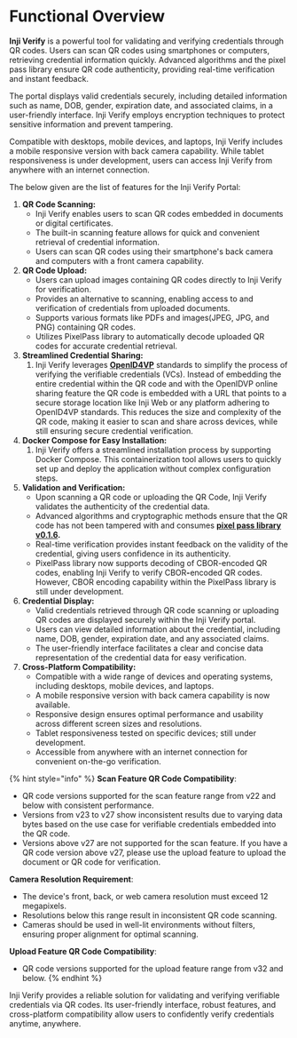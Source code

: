 # Functional Overview

**Inji Verify** is a powerful tool for validating and verifying credentials through QR codes. Users can scan QR codes using smartphones or computers, retrieving credential information quickly. Advanced algorithms and the pixel pass library ensure QR code authenticity, providing real-time verification and instant feedback.

The portal displays valid credentials securely, including detailed information such as name, DOB, gender, expiration date, and associated claims, in a user-friendly interface. Inji Verify employs encryption techniques to protect sensitive information and prevent tampering.

Compatible with desktops, mobile devices, and laptops, Inji Verify includes a mobile responsive version with back camera capability. While tablet responsiveness is under development, users can access Inji Verify from anywhere with an internet connection.

The below given are the list of features for the Inji Verify Portal:

1. **QR Code Scanning:**
   * Inji Verify enables users to scan QR codes embedded in documents or digital certificates.
   * The built-in scanning feature allows for quick and convenient retrieval of credential information.
   * Users can scan QR codes using their smartphone's back camera and computers with a front camera capability.
2. **QR Code Upload:**
   * Users can upload images containing QR codes directly to Inji Verify for verification.
   * Provides an alternative to scanning, enabling access to and verification of credentials from uploaded documents.
   * Supports various formats like PDFs and images(JPEG, JPG, and PNG) containing QR codes.
   * Utilizes PixelPass library to automatically decode uploaded QR codes for accurate credential retrieval.
3. **Streamlined Credential Sharing:**
   1. Inji Verify leverages [**OpenID4VP**](https://openid.net/specs/openid-4-verifiable-presentations-1_0.html#name-cross-device-flow) standards to simplify the process of verifying the verifiable credentials (VCs). Instead of embedding the entire credential within the QR code and with the OpenIDVP online sharing feature the QR code is embedded with a URL that points to a secure storage location like Inji Web or any platform adhering to OpenID4VP standards. This reduces the size and complexity of the QR code, making it easier to scan and share across devices, while still ensuring secure credential verification.
4. **Docker Compose for Easy Installation:**
   1. Inji Verify offers a streamlined installation process by supporting Docker Compose. This containerization tool allows users to quickly set up and deploy the application without complex configuration steps.
5. **Validation and Verification:**
   * Upon scanning a QR code or uploading the QR Code, Inji Verify validates the authenticity of the credential data.
   * Advanced algorithms and cryptographic methods ensure that the QR code has not been tampered with and consumes [**pixel pass library v0.1.6**](https://www.npmjs.com/package/@mosip/pixelpass/v/0.1.6)**.**
   * Real-time verification provides instant feedback on the validity of the credential, giving users confidence in its authenticity.
   * PixelPass library now supports decoding of CBOR-encoded QR codes, enabling Inji Verify to verify CBO&#x52;**-**&#x65;ncoded QR codes. However, CBOR encoding capability within the PixelPass library is still under development.
6. **Credential Display:**
   * Valid credentials retrieved through QR code scanning or uploading QR codes are displayed securely within the Inji Verify portal.
   * Users can view detailed information about the credential, including name, DOB, gender, expiration date, and any associated claims.
   * The user-friendly interface facilitates a clear and concise data representation of the credential data for easy verification.
7. **Cross-Platform Compatibility:**
   * Compatible with a wide range of devices and operating systems, including desktops, mobile devices, and laptops.
   * A mobile responsive version with back camera capability is now available.
   * Responsive design ensures optimal performance and usability across different screen sizes and resolutions.
   * Tablet responsiveness tested on specific devices; still under development.
   * Accessible from anywhere with an internet connection for convenient on-the-go verification.

{% hint style="info" %}
**Scan Feature QR Code Compatibility**:

* QR code versions supported for the scan feature range from v22 and below with consistent performance.
* Versions from v23 to v27 show inconsistent results due to varying data bytes based on the use case for verifiable credentials embedded into the QR code.
* Versions above v27 are not supported for the scan feature. If you have a QR code version above v27, please use the upload feature to upload the document or QR code for verification.

**Camera Resolution Requirement**:

* The device's front, back, or web camera resolution must exceed 12 megapixels.
* Resolutions below this range result in inconsistent QR code scanning.
* Cameras should be used in well-lit environments without filters, ensuring proper alignment for optimal scanning.

**Upload Feature QR Code Compatibility**:

* QR code versions supported for the upload feature range from v32 and below.
{% endhint %}

Inji Verify provides a reliable solution for validating and verifying verifiable credentials via QR codes. Its user-friendly interface, robust features, and cross-platform compatibility allow users to confidently verify credentials anytime, anywhere.
